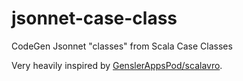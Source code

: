 # jsonnet-case-class
CodeGen Jsonnet "classes" from Scala Case Classes

Very heavily inspired by [GenslerAppsPod/scalavro](https://github.com/GenslerAppsPod/scalavro).

